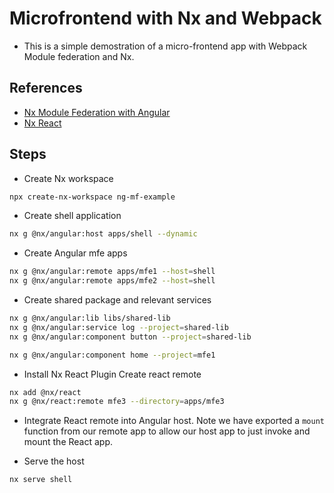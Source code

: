 # Microfrontend with Nx and Webpack

- This is a simple demostration of a micro-frontend app with Webpack Module federation and Nx.

## References

- [Nx Module Federation with Angular](https://nx.dev/recipes/angular/dynamic-module-federation-with-angular)
- [Nx React](https://nx.dev/nx-api/react)

## Steps

- Create Nx workspace

```sh
npx create-nx-workspace ng-mf-example
```

- Create shell application

```sh
nx g @nx/angular:host apps/shell --dynamic
```

- Create Angular mfe apps

```sh
nx g @nx/angular:remote apps/mfe1 --host=shell
nx g @nx/angular:remote apps/mfe2 --host=shell
```

- Create shared package and relevant services

```sh
nx g @nx/angular:lib libs/shared-lib
nx g @nx/angular:service log --project=shared-lib
nx g @nx/angular:component button --project=shared-lib
```

```sh
nx g @nx/angular:component home --project=mfe1
```

- Install Nx React Plugin Create react remote

```sh
nx add @nx/react
nx g @nx/react:remote mfe3 --directory=apps/mfe3
```

- Integrate React remote into Angular host. Note we have exported a `mount` function from our remote app to allow our host app to just invoke and mount the React app.

- Serve the host

```sh
nx serve shell
```
